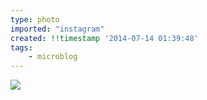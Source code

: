 ```yaml
---
type: photo
imported: "instagram"
created: !!timestamp '2014-07-14 01:39:48'
tags:
    - microblog
---
```

![](/media/images/photos/2014/07/a69258f8fb7b8bf2da26382b486e03cd.jpg)

